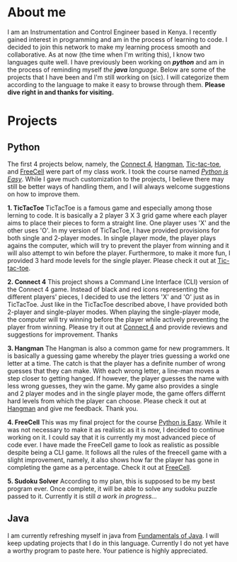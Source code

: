 # About me
I am an Instrumentation and Control Engineer based in Kenya. I recently gained interest in programming and am in the process of learning to code. I decided to join this network to make my learning process smooth and collaborative. As at now (the time when I'm writing this), I know two languages quite well. I have previously been working on _**python**_ and am in the process of reminding myself _the **java** language_.
Below are some of the projects that I have been and I'm still working on (sic). I will categorize them according to the language to make it easy to browse through them.
**Please dive right in and thanks for visiting.**

# Projects
## Python
The first 4 projects below, namely, the [Connect 4](./My_python_Connect_4_game.py), [Hangman](./My_python_Hangman.py), [Tic-tac-toe](./My_python_tic-tac-toe_game_VS_Comp.py), and [FreeCell](./My_python_FreeCell.py) were part of my class work. I took the course named [_Python is Easy_](https://www.pirple.com/courses/take/python-is-easy/). 
While I gave much customization to the projects, I believe there may still be better ways of handling them, and I will always welcome suggestions on how to improve them.

**1. TicTacToe**
TicTacToe is a famous game and especially among those lerning to code. It is basically a 2 player 3 X 3 grid game where each player aims to place their pieces to form a straight line. One player uses 'X' and the other uses 'O'. 
In my version of TicTacToe, I have provided provisions for both single and 2-player modes. In single player mode, the player plays agains the computer, which will try to prevent the player from winning and it will also attempt to win before the player.
Furthermore, to make it more fun, I provided 3 hard mode levels for the single player. Please check it out at [Tic-tac-toe](./My_python_tic-tac-toe_game_VS_Comp.py).

**2. Connect 4**
This project shows a Command Line Interface (CLI) version of the Connect 4 game. Instead of black and red icons representing the different players' pieces, I decided to use the letters 'X' and 'O' just as in TicTacToe. Just like in the TicTacToe described above, I have provided both 2-player and single-player modes.
When playing the single-player mode, the computer will try winning before the player while actively preventing the player from winning.
Please try it out at [Connect 4](./My_python_Connect_4_game.py) and provide reviews and suggestions for improvement. Thanks

**3. Hangman**
The Hangman is also a common game for new programmers. It is basically a guessing game whereby the player tries guessing a workd one letter at a time.
The catch is that the player has a definite number of wrong guesses that they can make. With each wrong letter, a line-man moves a step closer to getting hanged.
If however, the player guesses the name with less wrong guesses, they win the game. 
My game also provides a single and 2 player modes and in the single player mode, the game offers differnt hard levels from which the player can choose.
Please check it out at [Hangman](./My_python_Hangman.py) and give me feedback. Thank you.

**4. FreeCell**
This was my final project for the course [Python is Easy](https://www.pirple.com/courses/take/python-is-easy/). While it was not necessary to make it as realistic as it is now, I decided to continue working on it. I could say that it is currently my most advanced piece of code ever.
I have made the FreeCell game to look as realistic as possible despite being a CLI game. 
It follows all the rules of the freecell game with a slight improvement, namely, it also shows how far the player has gone in completing the game as a percentage.
Check it out at [FreeCell](./My_python_FreeCell.py).


**5. Sudoku Solver**
According to my plan, this is supposed to be my best program ever. Once complete, it will be able to solve any sudoku puzzle passed to it. 
Currently it is still _a work in progress..._

## Java
I am currently refreshing myself in java from [Fundamentals of Java](https://www.pirple.com/courses/take/fundamentals-of-java/). I will keep updating projects that I do in this language. Currently I do not yet have a worthy program to paste here. Your patience is highly appreciated.
